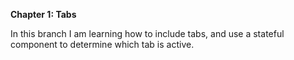 **Chapter 1: Tabs**

In this branch I am learning how to include tabs, and use a stateful component to determine which tab is active.
